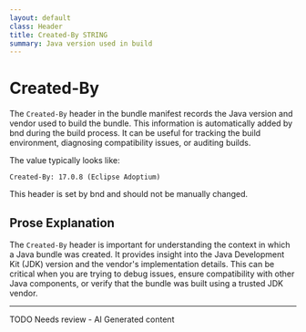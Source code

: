 ```yaml
---
layout: default
class: Header
title: Created-By STRING
summary: Java version used in build 
---
```


# Created-By

The `Created-By` header in the bundle manifest records the Java version and vendor used to build the bundle. This information is automatically added by bnd during the build process. It can be useful for tracking the build environment, diagnosing compatibility issues, or auditing builds.

The value typically looks like:

```
Created-By: 17.0.8 (Eclipse Adoptium)
```

This header is set by bnd and should not be manually changed.

## Prose Explanation

The `Created-By` header is important for understanding the context in which a Java bundle was created. It provides insight into the Java Development Kit (JDK) version and the vendor's implementation details. This can be critical when you are trying to debug issues, ensure compatibility with other Java components, or verify that the bundle was built using a trusted JDK vendor.



---
TODO Needs review - AI Generated content